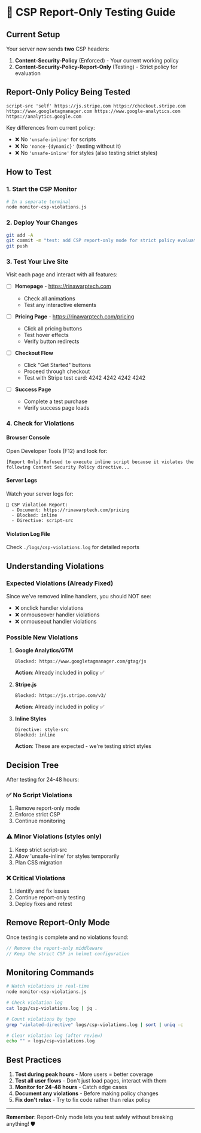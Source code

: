# 🧪 CSP Report-Only Testing Guide

## Current Setup

Your server now sends **two** CSP headers:

1. **Content-Security-Policy** (Enforced) - Your current working policy
2. **Content-Security-Policy-Report-Only** (Testing) - Strict policy for evaluation

## Report-Only Policy Being Tested

```
script-src 'self' https://js.stripe.com https://checkout.stripe.com https://www.googletagmanager.com https://www.google-analytics.com https://analytics.google.com
```

Key differences from current policy:
- ❌ No `'unsafe-inline'` for scripts
- ❌ No `'nonce-{dynamic}'` (testing without it)
- ❌ No `'unsafe-inline'` for styles (also testing strict styles)

## How to Test

### 1. Start the CSP Monitor
```bash
# In a separate terminal
node monitor-csp-violations.js
```

### 2. Deploy Your Changes
```bash
git add -A
git commit -m "test: add CSP report-only mode for strict policy evaluation"
git push
```

### 3. Test Your Live Site
Visit each page and interact with all features:

- [ ] **Homepage** - https://rinawarptech.com
  - Check all animations
  - Test any interactive elements
  
- [ ] **Pricing Page** - https://rinawarptech.com/pricing
  - Click all pricing buttons
  - Test hover effects
  - Verify button redirects
  
- [ ] **Checkout Flow**
  - Click "Get Started" buttons
  - Proceed through checkout
  - Test with Stripe test card: 4242 4242 4242 4242
  
- [ ] **Success Page**
  - Complete a test purchase
  - Verify success page loads

### 4. Check for Violations

#### Browser Console
Open Developer Tools (F12) and look for:
```
[Report Only] Refused to execute inline script because it violates the following Content Security Policy directive...
```

#### Server Logs
Watch your server logs for:
```
🚨 CSP Violation Report:
  - Document: https://rinawarptech.com/pricing
  - Blocked: inline
  - Directive: script-src
```

#### Violation Log File
Check `./logs/csp-violations.log` for detailed reports

## Understanding Violations

### Expected Violations (Already Fixed)
Since we've removed inline handlers, you should NOT see:
- ❌ onclick handler violations
- ❌ onmouseover handler violations
- ❌ onmouseout handler violations

### Possible New Violations

1. **Google Analytics/GTM**
   ```
   Blocked: https://www.googletagmanager.com/gtag/js
   ```
   **Action**: Already included in policy ✅

2. **Stripe.js**
   ```
   Blocked: https://js.stripe.com/v3/
   ```
   **Action**: Already included in policy ✅

3. **Inline Styles**
   ```
   Directive: style-src
   Blocked: inline
   ```
   **Action**: These are expected - we're testing strict styles

## Decision Tree

After testing for 24-48 hours:

### ✅ No Script Violations
1. Remove report-only mode
2. Enforce strict CSP
3. Continue monitoring

### ⚠️ Minor Violations (styles only)
1. Keep strict script-src
2. Allow 'unsafe-inline' for styles temporarily
3. Plan CSS migration

### ❌ Critical Violations
1. Identify and fix issues
2. Continue report-only testing
3. Deploy fixes and retest

## Remove Report-Only Mode

Once testing is complete and no violations found:

```javascript
// Remove the report-only middleware
// Keep the strict CSP in helmet configuration
```

## Monitoring Commands

```bash
# Watch violations in real-time
node monitor-csp-violations.js

# Check violation log
cat logs/csp-violations.log | jq .

# Count violations by type
grep "violated-directive" logs/csp-violations.log | sort | uniq -c

# Clear violation log (after review)
echo "" > logs/csp-violations.log
```

## Best Practices

1. **Test during peak hours** - More users = better coverage
2. **Test all user flows** - Don't just load pages, interact with them
3. **Monitor for 24-48 hours** - Catch edge cases
4. **Document any violations** - Before making policy changes
5. **Fix don't relax** - Try to fix code rather than relax policy

---

**Remember**: Report-Only mode lets you test safely without breaking anything! 🛡️
